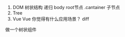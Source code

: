 <!-- 树 递归
把复杂问题由多个相同的简单问题
退出条件   -->

1. DOM   树状结构 递归
  body root节点
    .cantainer  子节点
2. Tree   
3. Vue
Vue 你觉得有什么应用场景？
diff

做一个树状组件


